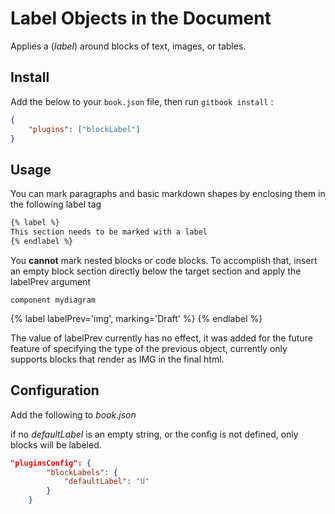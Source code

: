 # Label Objects in the Document

Applies a (*label*) around blocks of text, images, or tables.

## Install

Add the below to your `book.json` file, then run `gitbook install` :

```json
{
    "plugins": ["blockLabel"]
}
```

## Usage

You can mark paragraphs and basic markdown shapes by enclosing them in the following label tag

```markdown
{% label %}
This section needs to be marked with a label
{% endlabel %}
```

You **cannot** mark nested blocks or code blocks.  To accomplish that, insert an empty block section directly below the target section and apply the labelPrev argument

```plantuml
component mydiagram
```
{% label labelPrev='img', marking='Draft' %}
{% endlabel %}

The value of labelPrev currently has no effect, it was added for the future feature of specifying the type of the previous object, currently only supports blocks that render as IMG in the final html.

## Configuration

Add the following to *book.json*

if no *defaultLabel* is an empty string, or the config is not defined, only blocks will be labeled.

```json
"pluginsConfig": {
        "blockLabels": {
            "defaultLabel": "U"
        }
    }
```
